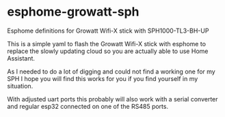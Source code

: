 # esphome-growatt-sph
Esphome definitions for Growatt Wifi-X stick with SPH1000-TL3-BH-UP

This is a simple yaml to flash the Growatt Wifi-X stick with esphome to replace 
the slowly updating cloud so you are actually able to use Home Assistant.

As I needed to do a lot of digging and could not find a working one for my SPH I hope
you will find this works for you if you find yourself in my situation.

With adjusted uart ports this probably will also work with a serial converter and
regular esp32 connected on one of the RS485 ports.
